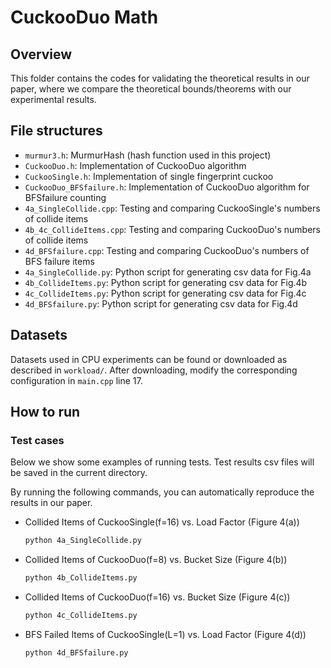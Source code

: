 # CuckooDuo Math

## Overview

This folder contains the codes for validating the theoretical results in our paper, where we compare the theoretical bounds/theorems with our experimental results. 

## File structures

* `murmur3.h`: MurmurHash (hash function used in this project)
* `CuckooDuo.h`: Implementation of CuckooDuo algorithm
* `CuckooSingle.h`: Implementation of single fingerprint cuckoo
* `CuckooDuo_BFSfailure.h`: Implementation of CuckooDuo algorithm for BFSfailure counting
* `4a_SingleCollide.cpp`: Testing and comparing CuckooSingle's numbers of collide items 
* `4b_4c_CollideItems.cpp`: Testing and comparing CuckooDuo's numbers of collide items
* `4d_BFSfailure.cpp`: Testing and comparing CuckooDuo's numbers of BFS failure items
* `4a_SingleCollide.py`: Python script for generating csv data for Fig.4a
* `4b_CollideItems.py`: Python script for generating csv data for Fig.4b
* `4c_CollideItems.py`: Python script for generating csv data for Fig.4c
* `4d_BFSfailure.py`: Python script for generating csv data for Fig.4d


## Datasets

Datasets used in CPU experiments can be found or downloaded as described in `workload/`. After downloading, modify the corresponding configuration in `main.cpp` line 17.

## How to run

### Test cases

Below we show some examples of running tests. Test results csv files will be saved in the current directory.

By running the following commands, you can automatically reproduce the results in our paper. 

* Collided Items of CuckooSingle(f=16) vs. Load Factor (Figure 4(a))

  ```bash
  python 4a_SingleCollide.py
  ```


* Collided Items of CuckooDuo(f=8) vs. Bucket Size (Figure 4(b))

  ```bash
  python 4b_CollideItems.py
  ```


* Collided Items of CuckooDuo(f=16) vs. Bucket Size (Figure 4(c))

  ```bash
  python 4c_CollideItems.py
  ```


* BFS Failed Items of CuckooSingle(L=1) vs. Load Factor (Figure 4(d))

  ```bash
  python 4d_BFSfailure.py
  ```

